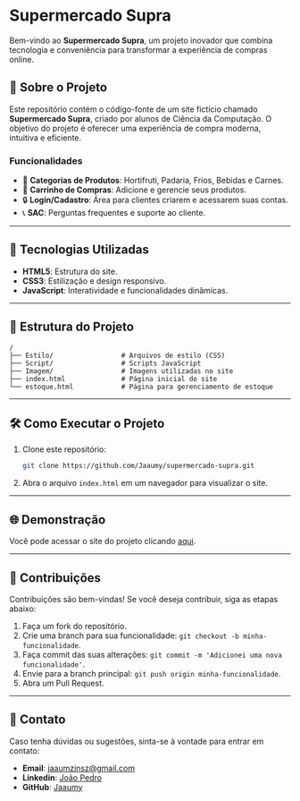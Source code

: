 # Supermercado Supra

Bem-vindo ao **Supermercado Supra**, um projeto inovador que combina tecnologia e conveniência para transformar a experiência de compras online.

## 🌟 Sobre o Projeto

Este repositório contém o código-fonte de um site fictício chamado **Supermercado Supra**, criado por alunos de Ciência da Computação. O objetivo do projeto é oferecer uma experiência de compra moderna, intuitiva e eficiente.

### **Funcionalidades**
- 🌱 **Categorias de Produtos**: Hortifruti, Padaria, Frios, Bebidas e Carnes.
- 🛒 **Carrinho de Compras**: Adicione e gerencie seus produtos.
- 🔒 **Login/Cadastro**: Área para clientes criarem e acessarem suas contas.
- 📞 **SAC**: Perguntas frequentes e suporte ao cliente.

---

## 🚀 Tecnologias Utilizadas

- **HTML5**: Estrutura do site.
- **CSS3**: Estilização e design responsivo.
- **JavaScript**: Interatividade e funcionalidades dinâmicas.

---

## 📂 Estrutura do Projeto

```
/
├── Estilo/                 # Arquivos de estilo (CSS)
├── Script/                 # Scripts JavaScript
├── Imagem/                 # Imagens utilizadas no site
├── index.html              # Página inicial do site
└── estoque.html            # Página para gerenciamento de estoque
```

---

## 🛠️ Como Executar o Projeto

1. Clone este repositório:
   ```bash
   git clone https://github.com/Jaaumy/supermercado-supra.git
   ```
2. Abra o arquivo `index.html` em um navegador para visualizar o site.

---

## 🌐 Demonstração

Você pode acessar o site do projeto clicando [aqui](supramercado.me).

---

## 🤝 Contribuições

Contribuições são bem-vindas! Se você deseja contribuir, siga as etapas abaixo:

1. Faça um fork do repositório.
2. Crie uma branch para sua funcionalidade: `git checkout -b minha-funcionalidade`.
3. Faça commit das suas alterações: `git commit -m 'Adicionei uma nova funcionalidade'`.
4. Envie para a branch principal: `git push origin minha-funcionalidade`.
5. Abra um Pull Request.

---

## 💬 Contato

Caso tenha dúvidas ou sugestões, sinta-se à vontade para entrar em contato:

- **Email**: jaaumzinsz@gmail.com
- **Linkedin**: [João Pedro](www.linkedin.com/in/joão-pedrooz)
- **GitHub**: [Jaaumy](https://github.com/Jaaumy)
